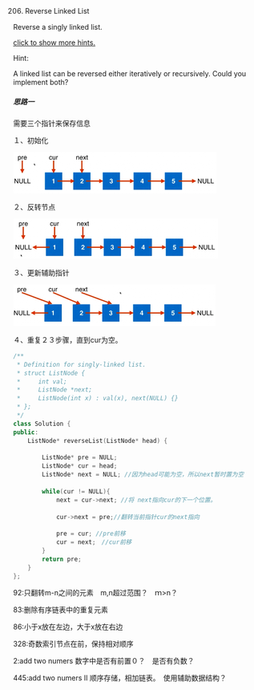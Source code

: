 206. Reverse Linked List　

Reverse a singly linked list.

[click to show more hints.](https://leetcode.com/problems/reverse-linked-list/description/#)

Hint:

A linked list can be reversed either iteratively or recursively. Could you implement both?





##### 思路一

需要三个指针来保存信息

１、初始化

![election_21](assets/Selection_217.png)

２、反转节点

![election_21](assets/Selection_218.png)

３、更新辅助指针

![election_21](assets/Selection_219.png)

４、重复２３步骤，直到cur为空。



```c++
/**
 * Definition for singly-linked list.
 * struct ListNode {
 *     int val;
 *     ListNode *next;
 *     ListNode(int x) : val(x), next(NULL) {}
 * };
 */
class Solution {
public:
    ListNode* reverseList(ListNode* head) {
        
        ListNode* pre = NULL;
        ListNode* cur = head;
        ListNode* next = NULL; //因为head可能为空，所以next暂时置为空
        
        while(cur != NULL){
            next = cur->next; //将 next指向cur的下一个位置。
            
            cur->next = pre;//翻转当前指针cur的next指向
            
            pre = cur; //pre前移
            cur = next;　//cur前移
        }
        return pre;
    }
};
```



92:只翻转m-n之间的元素　m,n超过范围？　ｍ>n？

83:删除有序链表中的重复元素

86:小于x放在左边，大于x放在右边

328:奇数索引节点在前，保持相对顺序

2:add two numers 数字中是否有前置０？　是否有负数？

445:add two numers II 顺序存储，相加链表。　使用辅助数据结构？